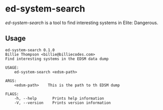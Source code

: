 # ed-system-search

*ed-system-search* is a tool to find interesting systems in Elite: Dangerous.

## Usage

``` shell
ed-system-search 0.1.0
Billie Thompson <billie@billiecodes.com>
Find interesting systems in the EDSM data dump

USAGE:
    ed-system-search <edsm-path>

ARGS:
    <edsm-path>    This is the path to th EDSM dump

FLAGS:
    -h, --help       Prints help information
    -V, --version    Prints version information
```
